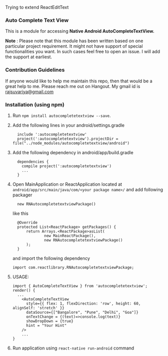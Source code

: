 Trying to extend ReactEditText

### Auto Complete Text View

This is a module for accessing **Native Android AutoCompleteTextView.**

**Note** : Please note that this module has been written based on one particular project requirement. It might not have support of special functionalities you want. In such cases feel free to open an issue. I will add the support at earliest.

### Contribution Guidelines
If anyone would like to help me maintain this repo, then that would be a great help to me. Please reach me out on Hangout. My gmail id is rajsuvariya@gmail.com

### Installation (using npm)
1. Run `npm install autocompletetextview --save`.
2. Add the following lines in your android/settings.gradle
    ```
      include ':autocompletetextview'
      project(':autocompletetextview').projectDir = file("../node_modules/autocompletetextview/android")
    ```
3. Add the following dependency in android/app/build.gradle
    ```
      dependencies {
        compile project(':autocompletetextview')
        ...
      }
    ```
4. Open MainApplication or ReactApplication located at `android/app/src/main/java/com/<your package name>/` and add following packager
    ```
      new RNAutocompletetextviewPackage()
    ```


    like this

    ```
      @Override
      protected List<ReactPackage> getPackages() {
          return Arrays.<ReactPackage>asList(
                  new MainReactPackage(),
                  new RNAutocompletetextviewPackage()
          );
      }
    ```
    and import the following dependency

    ```
    import com.reactlibrary.RNAutocompletetextviewPackage;
    ```
5. USAGE:
    ```
    import { AutoCompleteTextView } from 'autocompletetextview';
    render() {
      ...
        <AutoCompleteTextView
          style={{ flex: 1, flexDirection: 'row', height: 60, alignSelf: 'stretch' }}
          dataSource={["Bangalore", "Pune", "Delhi", "Goa"]}
          onTextChange = {(text)=>console.log(text)}
          showDropDown = {true}
          hint = "Your Hint"
        />
        ...
    }
    ```
6. Run application using `react-native run-android` command
